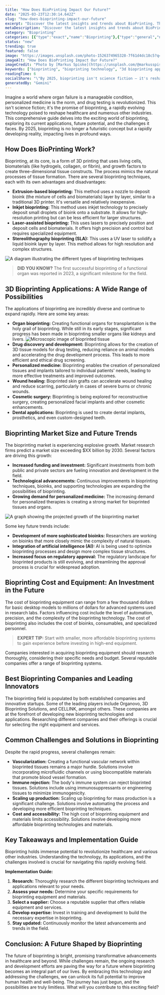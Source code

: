 ```yaml
---
title: "How Does BioPrinting Impact Our Future?"
date: "2025-03-23T12:30:14.642Z"
slug: "how-does-bioprinting-impact-our-future"
excerpt: "Discover the latest insights and trends about BioPrinting. This comprehensive guide covers everything you need to know about BioPrinting in 2025."
metaDescription: "Discover the latest insights and trends about BioPrinting. This comprehensive guide covers everything you need to know about BioPrinting in 2025."
category: "Bioprinting"
categories: [{"type":"exact","name":"Bioprinting"},{"type":"general","name":"Medicine"},{"type":"medium","name":"Regenerative Medicine"},{"type":"specific","name":"Tissue Engineering"},{"type":"niche","name":"Organ Fabrication"}]
status: "new"
trending: true
featured: false
image: "https://images.unsplash.com/photo-1526374965328-7f61d4dc18c5?q=85&w=1200&fit=max&fm=webp&auto=compress"
imageAlt: "How Does BioPrinting Impact Our Future?"
imageCredit: "Photo by [Markus Spiske](https://unsplash.com/@markusspiske) on Unsplash"
keywords: ["bioprinting", "bioprinting technology", "3d bioprinting applications", "bioprinting market size", "how does bioprinting work", "bioprinting organs", "bioprinting cost", "buy bioprinting equipment", "bioprinting future trends", "best bioprinting companies"]
readingTime: 6
socialShare: "\"By 2025, bioprinting isn't science fiction – it's reshaping healthcare. Imagine a future where organ failure is manageable and personalized medicine is the norm. The possibilities are truly limitless.\""
generatedBy: "Gemini"
---
```




Imagine a world where organ failure is a manageable condition, personalized medicine is the norm, and drug testing is revolutionized. This isn't science fiction; it's the promise of bioprinting, a rapidly evolving technology poised to reshape healthcare and numerous other industries.  This comprehensive guide delves into the exciting world of bioprinting, exploring its current applications, future potential, and the challenges it faces.  By 2025, bioprinting is no longer a futuristic concept but a rapidly developing reality, impacting lives in profound ways.

## How Does BioPrinting Work?

Bioprinting, at its core, is a form of 3D printing that uses living cells, biomaterials (like hydrogels, collagen, or fibrin), and growth factors to create three-dimensional tissue constructs.  The process mimics the natural processes of tissue formation.  There are several bioprinting techniques, each with its own advantages and disadvantages:

* **Extrusion-based bioprinting:** This method uses a nozzle to deposit bioink (the mixture of cells and biomaterials) layer by layer, similar to a traditional 3D printer.  It's versatile and relatively inexpensive.
* **Inkjet bioprinting:**  This method uses inkjet technology to precisely deposit small droplets of bioink onto a substrate. It allows for high-resolution printing but can be less efficient for larger structures.
* **Laser-assisted bioprinting:** This uses lasers to precisely position and deposit cells and biomaterials. It offers high precision and control but requires specialized equipment.
* **Stereolithography bioprinting (SLA):** This uses a UV laser to solidify a liquid bioink layer by layer. This method allows for high resolution and complex structures.

![A diagram illustrating the different types of bioprinting techniques](https://images.unsplash.com/photo-1451187580459-43490279c0fa?q=85&w=1200&fit=max&fm=webp&auto=compress)

> **DID YOU KNOW?**  The first successful bioprinting of a functional organ was reported in 2023, a significant milestone for the field.

## 3D Bioprinting Applications: A Wide Range of Possibilities

The applications of bioprinting are incredibly diverse and continue to expand rapidly.  Here are some key areas:

* **Organ bioprinting:** Creating functional organs for transplantation is the holy grail of bioprinting. While still in its early stages, significant progress has been made in bioprinting smaller organs like kidneys and livers.  ![Microscopic image of bioprinted tissue](https://images.unsplash.com/photo-1484417894907-623942c8ee29?q=85&w=1200&fit=max&fm=webp&auto=compress)
* **Drug discovery and development:** Bioprinting allows for the creation of 3D tissue models for drug testing, reducing reliance on animal models and accelerating the drug development process. This leads to more efficient and ethical drug screening.
* **Personalized medicine:**  Bioprinting enables the creation of personalized tissues and implants tailored to individual patients' needs, leading to more effective treatments and improved outcomes.
* **Wound healing:** Bioprinted skin grafts can accelerate wound healing and reduce scarring, particularly in cases of severe burns or chronic wounds.
* **Cosmetic surgery:** Bioprinting is being explored for reconstructive surgery, creating personalized facial implants and other cosmetic enhancements.
* **Dental applications:** Bioprinting is used to create dental implants, prosthetics, and even custom-designed teeth.

## Bioprinting Market Size and Future Trends

The bioprinting market is experiencing explosive growth.  Market research firms predict a market size exceeding \$XX billion by 2030.  Several factors are driving this growth:

* **Increased funding and investment:**  Significant investments from both public and private sectors are fueling innovation and development in the field.
* **Technological advancements:**  Continuous improvements in bioprinting techniques, bioinks, and supporting technologies are expanding the possibilities of bioprinting.
* **Growing demand for personalized medicine:** The increasing demand for personalized therapies is creating a strong market for bioprinted tissues and organs.

![A graph showing the projected growth of the bioprinting market](https://images.unsplash.com/photo-1517976487492-5750f3195933?q=85&w=1200&fit=max&fm=webp&auto=compress)

Some key future trends include:

* **Development of more sophisticated bioinks:**  Researchers are working on bioinks that more closely mimic the complexity of natural tissues.
* **Integration of artificial intelligence (AI):** AI is being used to optimize bioprinting processes and design more complex tissue structures.
* **Increased focus on regulatory approval:**  The regulatory landscape for bioprinted products is still evolving, and streamlining the approval process is crucial for widespread adoption.

## Bioprinting Cost and Equipment: An Investment in the Future

The cost of bioprinting equipment can range from a few thousand dollars for basic desktop models to millions of dollars for advanced systems used in research labs.  Factors influencing cost include the level of automation, precision, and the complexity of the bioprinting technology.  The cost of bioprinting also includes the cost of bioinks, consumables, and specialized personnel.

> **EXPERT TIP:**  Start with smaller, more affordable bioprinting systems to gain experience before investing in high-end equipment.

Companies interested in acquiring bioprinting equipment should research thoroughly, considering their specific needs and budget.  Several reputable companies offer a range of bioprinting systems.

## Best Bioprinting Companies and Leading Innovators

The bioprinting field is populated by both established companies and innovative startups.  Some of the leading players include Organovo, 3D Bioprinting Solutions, and CELLINK, amongst others.  These companies are at the forefront of developing new bioprinting technologies and applications.  Researching different companies and their offerings is crucial for selecting the right equipment and services.

## Common Challenges and Solutions in Bioprinting

Despite the rapid progress, several challenges remain:

* **Vascularization:** Creating a functional vascular network within bioprinted tissues remains a major hurdle.  Solutions involve incorporating microfluidic channels or using biocompatible materials that promote blood vessel formation.
* **Immune rejection:**  The body's immune system can reject bioprinted tissues.  Solutions include using immunosuppressants or engineering tissues to minimize immunogenicity.
* **Scaling up production:**  Scaling up bioprinting for mass production is a significant challenge.  Solutions involve automating the process and developing more efficient bioprinting techniques.
* **Cost and accessibility:**  The high cost of bioprinting equipment and materials limits accessibility.  Solutions involve developing more affordable bioprinting technologies and materials.

## Key Takeaways and Implementation Guide

Bioprinting holds immense potential to revolutionize healthcare and various other industries.  Understanding the technology, its applications, and the challenges involved is crucial for navigating this rapidly evolving field.

**Implementation Guide:**

1. **Research:** Thoroughly research the different bioprinting techniques and applications relevant to your needs.
2. **Assess your needs:** Determine your specific requirements for bioprinting equipment and materials.
3. **Select a supplier:** Choose a reputable supplier that offers reliable equipment and services.
4. **Develop expertise:** Invest in training and development to build the necessary expertise in bioprinting.
5. **Stay updated:** Continuously monitor the latest advancements and trends in the field.

## Conclusion: A Future Shaped by Bioprinting

The future of bioprinting is bright, promising transformative advancements in healthcare and beyond. While challenges remain, the ongoing research and development efforts are paving the way for a future where bioprinting becomes an integral part of our lives.  By embracing this technology and addressing the challenges, we can unlock its full potential to improve human health and well-being.  The journey has just begun, and the possibilities are truly limitless.  What will you contribute to this exciting field?

